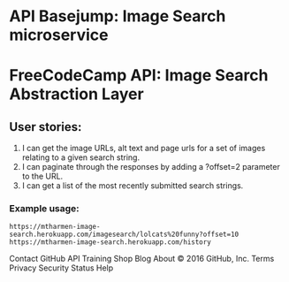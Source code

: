 # API Basejump: Image Search microservice

# FreeCodeCamp API: Image Search Abstraction Layer
## User stories:
1. I can get the image URLs, alt text and page urls for a set of images relating to a given search string.
2. I can paginate through the responses by adding a ?offset=2 parameter to the URL.
3. I can get a list of the most recently submitted search strings.

### Example usage:
```text
https://mtharmen-image-search.herokuapp.com/imagesearch/lolcats%20funny?offset=10
https://mtharmen-image-search.herokuapp.com/history
```

Contact GitHub API Training Shop Blog About © 2016 GitHub, Inc. Terms Privacy Security Status Help
